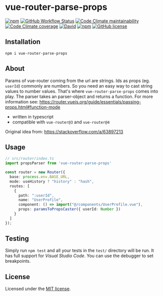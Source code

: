 # vue-router-parse-props

[![npm](https://img.shields.io/npm/v/vue-router-parse-props)](https://www.npmjs.com/package/vue-router-parse-props)
[![GitHub Workflow Status](https://img.shields.io/github/workflow/status/fratzinger/vue-router-parse-props/Node.js%20CI)](https://github.com/fratzinger/vue-router-parse-props/actions?query=branch%3Amain++)
[![Code Climate maintainability](https://img.shields.io/codeclimate/maintainability/fratzinger/vue-router-parse-props)](https://codeclimate.com/github/fratzinger/vue-router-parse-props)
[![Code Climate coverage](https://img.shields.io/codeclimate/coverage/fratzinger/vue-router-parse-props)](https://codeclimate.com/github/fratzinger/vue-router-parse-props)
[![David](https://img.shields.io/david/fratzinger/vue-router-parse-props)](https://david-dm.org/fratzinger/vue-router-parse-props)
[![npm](https://img.shields.io/npm/dm/vue-router-parse-props)](https://www.npmjs.com/package/vue-router-parse-props)
[![GitHub license](https://img.shields.io/github/license/fratzinger/vue-router-parse-props)](https://github.com/fratzinger/vue-router-parse-props/blob/master/LICENSE)

## Installation

```
npm i vue-router-parse-props
```

## About

Params of vue-router coming from the url are strings. Ids as props (eg. `userId`) commonly are numbers. So you need an easy way to cast string values to number values. That's where `vue-router-parse-props` comes into play.
The parser takes an parser-object and returns a function. For more information see: https://router.vuejs.org/guide/essentials/passing-props.html#function-mode

- written in typescript
- compatible with `vue-router@3` and `vue-router@4`

Original idea from: https://stackoverflow.com/a/63897213

## Usage

```ts
// src/router/index.ts
import propsParser from 'vue-router-parse-props'

const router = new Router({
  base: process.env.BASE_URL,
  mode: useHistory ? "history" : "hash",
  routes: [
    {
      path: ":userId",
      name: "UserProfile",
      component: () => import("@/components/UserProfile.vue"),
      props: paramsToPropsCaster({ userId: Number })
    }
  ]
});
```

## Testing

Simply run `npm test` and all your tests in the `test/` directory will be run. It has full support for *Visual Studio Code*. You can use the debugger to set breakpoints.

## License

Licensed under the [MIT license](LICENSE).